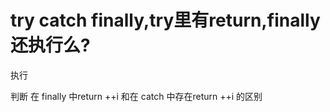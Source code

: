 # try catch finally,try里有return,finally还执行么?

执行

判断 在 finally 中return ++i
和在  catch 中存在return ++i 的区别